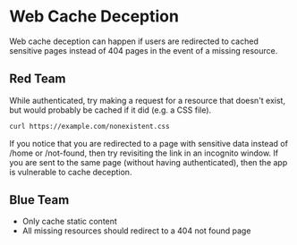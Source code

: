 # Web Cache Deception

Web cache deception can happen if users are redirected to cached sensitive pages instead of 404 pages in the event of a missing resource.

## Red Team

While authenticated, try making a request for a resource that doesn't exist, but would probably be cached if it did (e.g. a CSS file).

```bash
curl https://example.com/nonexistent.css
```

If you notice that you are redirected to a page with sensitive data instead of /home or /not-found, then try revisiting the link in an incognito window. If you are sent to the same page (without having authenticated), then the app is vulnerable to cache deception.

## Blue Team

* Only cache static content
* All missing resources should redirect to a 404 not found page

